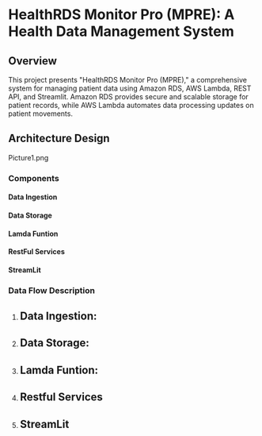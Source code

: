 # HealthRDS Monitor Pro (MPRE): A Health Data Management System

## Overview
This project presents "HealthRDS Monitor Pro (MPRE)," a comprehensive system for managing patient data using Amazon RDS, AWS Lambda, REST API, and Streamlit. Amazon RDS provides secure and scalable storage for patient records, while AWS Lambda automates data processing updates on patient movements.

## Architecture Design
Picture1.png


### Components

#### Data Ingestion


#### Data Storage


#### Lamda Funtion


#### RestFul Services


#### StreamLit


### Data Flow Description

1. **Data Ingestion:**
   - 

   
2. **Data Storage:**
   - 

3. **Lamda Funtion:**
   - 
   
4. **Restful Services**
   - 

5. **StreamLit**
   - 